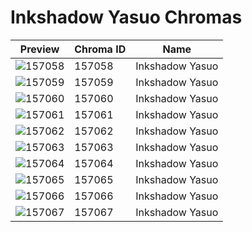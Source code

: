 # Inkshadow Yasuo Chromas



| Preview | Chroma ID | Name |
|---------|-----------|------|
| ![157058](https://raw.communitydragon.org/latest/plugins/rcp-be-lol-game-data/global/default/v1/champion-chroma-images/157/157058.png) | 157058 | Inkshadow Yasuo |
| ![157059](https://raw.communitydragon.org/latest/plugins/rcp-be-lol-game-data/global/default/v1/champion-chroma-images/157/157059.png) | 157059 | Inkshadow Yasuo |
| ![157060](https://raw.communitydragon.org/latest/plugins/rcp-be-lol-game-data/global/default/v1/champion-chroma-images/157/157060.png) | 157060 | Inkshadow Yasuo |
| ![157061](https://raw.communitydragon.org/latest/plugins/rcp-be-lol-game-data/global/default/v1/champion-chroma-images/157/157061.png) | 157061 | Inkshadow Yasuo |
| ![157062](https://raw.communitydragon.org/latest/plugins/rcp-be-lol-game-data/global/default/v1/champion-chroma-images/157/157062.png) | 157062 | Inkshadow Yasuo |
| ![157063](https://raw.communitydragon.org/latest/plugins/rcp-be-lol-game-data/global/default/v1/champion-chroma-images/157/157063.png) | 157063 | Inkshadow Yasuo |
| ![157064](https://raw.communitydragon.org/latest/plugins/rcp-be-lol-game-data/global/default/v1/champion-chroma-images/157/157064.png) | 157064 | Inkshadow Yasuo |
| ![157065](https://raw.communitydragon.org/latest/plugins/rcp-be-lol-game-data/global/default/v1/champion-chroma-images/157/157065.png) | 157065 | Inkshadow Yasuo |
| ![157066](https://raw.communitydragon.org/latest/plugins/rcp-be-lol-game-data/global/default/v1/champion-chroma-images/157/157066.png) | 157066 | Inkshadow Yasuo |
| ![157067](https://raw.communitydragon.org/latest/plugins/rcp-be-lol-game-data/global/default/v1/champion-chroma-images/157/157067.png) | 157067 | Inkshadow Yasuo |